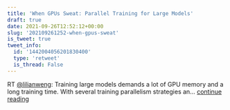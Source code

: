 ```yaml
---
title: 'When GPUs Sweat: Parallel Training for Large Models'
draft: true
date: 2021-09-26T12:52:12+00:00
slug: '202109261252-when-gpus-sweat'
is_tweet: true
tweet_info:
  id: '1442004056201830400'
  type: 'retweet'
  is_thread: False
---
```




RT [@lilianweng](https://x.com/lilianweng): Training large models demands a lot of GPU memory and a long training time. With several training parallelism strategies an… [continue reading](https://x.com/sytelus/status/1442004056201830400)
